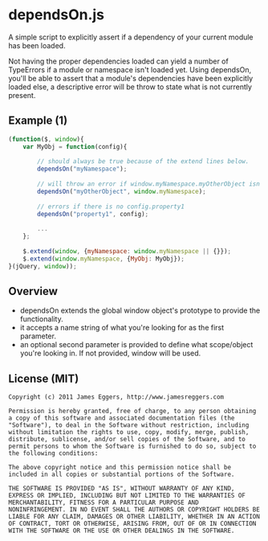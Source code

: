 # dependsOn.js

A simple script to explicitly assert if a dependency of your current module has been loaded. 

Not having the proper dependencies loaded can yield a number of TypeErrors if a module or namespace isn't loaded yet.  Using dependsOn, you'll be able to assert that a module's dependencies have been explicitly loaded else, a descriptive error will be throw to state what is not currently present.

## Example (1)

```javascript
(function($, window){
	var MyObj = function(config){
	
		// should always be true because of the extend lines below.
		dependsOn("myNamespace");
		
		// will throw an error if window.myNamespace.myOtherObject isn't defined.
		dependsOn("myOtherObject", window.myNamespace);
		
		// errors if there is no config.property1
		dependsOn("property1", config);
		
		...
	};
	
	$.extend(window, {myNamespace: window.myNamespace || {}});
	$.extend(window.myNamespace, {MyObj: MyObj});
}(jQuery, window));
```

## Overview

- dependsOn extends the global window object's prototype to provide the functionality.
- it accepts a name string of what you're looking for as the first parameter.
- an optional second parameter is provided to define what scope/object you're looking in. If not provided, window will be used.

## License (MIT)

	Copyright (c) 2011 James Eggers, http://www.jamesreggers.com

	Permission is hereby granted, free of charge, to any person obtaining
	a copy of this software and associated documentation files (the
	"Software"), to deal in the Software without restriction, including
	without limitation the rights to use, copy, modify, merge, publish,
	distribute, sublicense, and/or sell copies of the Software, and to
	permit persons to whom the Software is furnished to do so, subject to
	the following conditions:

	The above copyright notice and this permission notice shall be
	included in all copies or substantial portions of the Software.

	THE SOFTWARE IS PROVIDED "AS IS", WITHOUT WARRANTY OF ANY KIND,
	EXPRESS OR IMPLIED, INCLUDING BUT NOT LIMITED TO THE WARRANTIES OF
	MERCHANTABILITY, FITNESS FOR A PARTICULAR PURPOSE AND
	NONINFRINGEMENT. IN NO EVENT SHALL THE AUTHORS OR COPYRIGHT HOLDERS BE
	LIABLE FOR ANY CLAIM, DAMAGES OR OTHER LIABILITY, WHETHER IN AN ACTION
	OF CONTRACT, TORT OR OTHERWISE, ARISING FROM, OUT OF OR IN CONNECTION
	WITH THE SOFTWARE OR THE USE OR OTHER DEALINGS IN THE SOFTWARE.